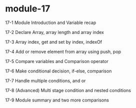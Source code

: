 # module-17

17-1 Module Introduction and Variable recap

17-2 Declare Array, array length and array index

17-3 Array index, get and set by index, indexOf

17-4 Add or remove element from array using push, pop

17-5 Compare variables and Comparison operator

17-6 Make conditional decision, if-else, comparison

17-7 Handle multiple conditions, and or

17-8 (Advanced) Multi stage condition and nested conditions

17-9 Module summary and two more comparisons

